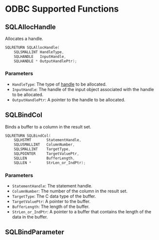 # ODBC Supported Functions

## SQLAllocHandle
Allocates a handle.

```c
SQLRETURN SQLAllocHandle(
    SQLSMALLINT HandleType,
    SQLHANDLE   InputHandle,
    SQLHANDLE * OutputHandlePtr);
```

### Parameters
- `HandleType`: The type of [handle](README.md#handles) to be allocated.
- `InputHandle`: The handle of the input object associated with the handle to be allocated.
- `OutputHandlePtr`: A pointer to the handle to be allocated.

## SQLBindCol
Binds a buffer to a column in the result set.

```c
SQLRETURN SQLBindCol(
    SQLHSTMT       StatementHandle,
    SQLUSMALLINT   ColumnNumber,
    SQLSMALLINT    TargetType,
    SQLPOINTER     TargetValuePtr,
    SQLLEN         BufferLength,
    SQLLEN *       StrLen_or_IndPtr);
```

### Parameters
- `StatementHandle`: The statement handle.
- `ColumnNumber`: The number of the column in the result set.
- `TargetType`: The C data type of the buffer.
- `TargetValuePtr`: A pointer to the buffer.
- `BufferLength`: The length of the buffer.
- `StrLen_or_IndPtr`: A pointer to a buffer that contains the length of the data in the buffer.

## SQLBindParameter
